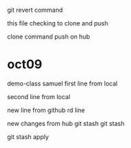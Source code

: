 git revert command

this file checking to clone and push


clone command push on hub

# oct09
demo-class
samuel 
first line from local

second line from local


new line from github
rd line


new changes from hub
git stash
git stash



git stash apply
